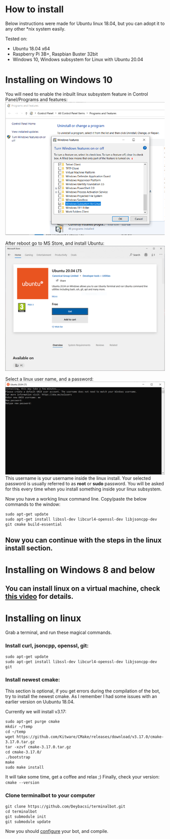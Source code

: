 ﻿# How to install

Below instructions were made for Ubuntu linux 18.04, but you can adopt it to any other *nix system easily.

Tested on:
- Ubuntu 18.04 x64
- Raspberry Pi 3B+, Raspbian Buster 32bit
- Windows 10, Windows subsystem for Linux with Ubuntu 20.04

# Installing on Windows 10

You will need to enable the inbuilt linux subsystem feature in Control Panel/Programs and features:
![enable-wsl](images/wsl.png)

After reboot go to MS Store, and install Ubuntu:
![download-ubuntu](images/wsl-ubuntu.png)

Select a linux user name, and a password:
![setup-ubuntu](images/wsl-userpw.png)
This username is your username inside the linux install. Your selected password is usually referred to as **root** or **sudo** password. You will be asked for this every time when you install something inside your linux subsystem.

Now you have a working linux command line. Copy/paste the below commands to the window:
```
sudo apt-get update
sudo apt-get install libssl-dev libcurl4-openssl-dev libjsoncpp-dev git cmake build-essential
```

Now you can continue with the steps in the linux install section.
---
# Installing on Windows 8 and below

You can install linux on a virtual machine, check [this video](https://www.youtube.com/watch?v=QbmRXJJKsvs) for details.
---
# Installing on linux

Grab a terminal, and run these magical commands.

### Install  curl, jsoncpp, openssl, git:
```
sudo apt-get update
sudo apt-get install libssl-dev libcurl4-openssl-dev libjsoncpp-dev git
```

### Install  newest  cmake:
This section is optional, if you get errors during the compilation of the bot, try to install the newest cmake. As I remember I had some issues with an earlier version on Uubuntu 18.04.

Currently we will install v3.17:
```
sudo apt-get purge cmake
mkdir ~/temp
cd ~/temp
wget https://github.com/Kitware/CMake/releases/download/v3.17.0/cmake-3.17.0.tar.gz
tar -xzvf cmake-3.17.0.tar.gz
cd cmake-3.17.0/
./bootstrap
make
sudo make install
```
It will take some time, get a coffee and relax ;)
Finally, check your version: `cmake --version`

### Clone terminalbot to your computer

```
git clone https://github.com/Deybacsi/terminalbot.git
cd terminalbot
git submodule init
git submodule update
```


Now you should [configure](/terminalbot/configure) your bot, and compile.
